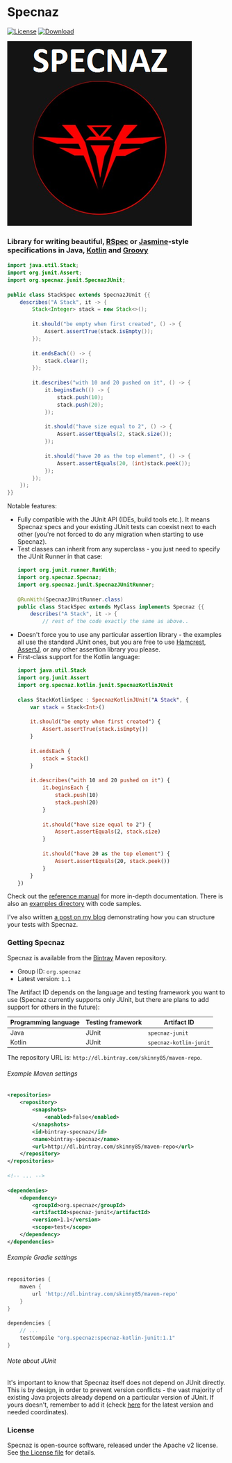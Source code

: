 # Specnaz

[![License](https://img.shields.io/badge/License-Apache%202.0-blue.svg)](https://opensource.org/licenses/Apache-2.0)
[ ![Download](https://api.bintray.com/packages/skinny85/maven-repo/Specnaz/images/download.svg) ](https://bintray.com/skinny85/maven-repo/Specnaz/_latestVersion)

![Specnaz logo](docs/img/specnaz-logo.png)

### Library for writing beautiful, [RSpec](http://rspec.info/) or [Jasmine](http://jasmine.github.io/)-style specifications in Java, [Kotlin](https://kotlinlang.org/) and [Groovy](http://www.groovy-lang.org/)

```java
import java.util.Stack;
import org.junit.Assert;
import org.specnaz.junit.SpecnazJUnit;

public class StackSpec extends SpecnazJUnit {{
    describes("A Stack", it -> {
        Stack<Integer> stack = new Stack<>();

        it.should("be empty when first created", () -> {
            Assert.assertTrue(stack.isEmpty());
        });

        it.endsEach(() -> {
            stack.clear();
        });

        it.describes("with 10 and 20 pushed on it", () -> {
            it.beginsEach(() -> {
                stack.push(10);
                stack.push(20);
            });

            it.should("have size equal to 2", () -> {
                Assert.assertEquals(2, stack.size());
            });

            it.should("have 20 as the top element", () -> {
                Assert.assertEquals(20, (int)stack.peek());
            });
        });
    });
}}
```

Notable features:

* Fully compatible with the JUnit API (IDEs, build tools etc.).
    It means Specnaz specs and your existing JUnit tests can coexist next to each other
    (you're not forced to do any migration when starting to use Specnaz).
* Test classes can inherit from any superclass - you just need to specify the JUnit Runner in that case:
    ```java
    import org.junit.runner.RunWith;
    import org.specnaz.Specnaz;
    import org.specnaz.junit.SpecnazJUnitRunner;
    
    @RunWith(SpecnazJUnitRunner.class)
    public class StackSpec extends MyClass implements Specnaz {{
        describes("A Stack", it -> {
            // rest of the code exactly the same as above..
    ``` 
* Doesn't force you to use any particular assertion library -
    the examples all use the standard JUnit ones, but you are free to use
    [Hamcrest](http://hamcrest.org/), [AssertJ](http://joel-costigliola.github.io/assertj/),
    or any other assertion library you please.
* First-class support for the Kotlin language:
    ```kotlin
    import java.util.Stack
    import org.junit.Assert
    import org.specnaz.kotlin.junit.SpecnazKotlinJUnit
    
    class StackKotlinSpec : SpecnazKotlinJUnit("A Stack", {
        var stack = Stack<Int>()
    
        it.should("be empty when first created") {
            Assert.assertTrue(stack.isEmpty())
        }
    
        it.endsEach {
            stack = Stack()
        }
    
        it.describes("with 10 and 20 pushed on it") {
            it.beginsEach {
                stack.push(10)
                stack.push(20)
            }
    
            it.should("have size equal to 2") {
                Assert.assertEquals(2, stack.size)
            }
    
            it.should("have 20 as the top element") {
                Assert.assertEquals(20, stack.peek())
            }
        }
    })
    ```

Check out the [reference manual](docs/reference-manual.md) for more in-depth documentation.
There is also an [examples directory](src/examples) with code samples.

I've also written [a post on my blog](http://endoflineblog.com/specnaz-my-java-testing-library)
demonstrating how you can structure your tests with Specnaz.

### Getting Specnaz

Specnaz is available from the [Bintray](https://bintray.com/) Maven repository.

* Group ID: `org.specnaz`
* Latest version: `1.1`

The Artifact ID depends on the language and testing framework you want to use
(Specnaz currently supports only JUnit, but there are plans to add support for others in the future):

| Programming language | Testing framework | Artifact ID            |
|----------------------|-------------------|------------------------|
| Java                 | JUnit             | `specnaz-junit`        |
| Kotlin               | JUnit             | `specnaz-kotlin-junit` |

The repository URL is: `http://dl.bintray.com/skinny85/maven-repo`.

###### Example Maven settings

```xml
<repositories>
    <repository>
        <snapshots>
            <enabled>false</enabled>
        </snapshots>
        <id>bintray-specnaz</id>
        <name>bintray-specnaz</name>
        <url>http://dl.bintray.com/skinny85/maven-repo</url>
    </repository>
</repositories>

<!-- ... -->

<dependenies>
    <dependency>
        <groupId>org.specnaz</groupId>
        <artifactId>specnaz-junit</artifactId>
        <version>1.1</version>
        <scope>test</scope>
    </dependency>
</dependencies>
```

###### Example Gradle settings

```groovy
repositories {
    maven {
        url 'http://dl.bintray.com/skinny85/maven-repo'
    }
}

dependencies {
    // ...
    testCompile "org.specnaz:specnaz-kotlin-junit:1.1"
}
```

###### Note about JUnit

It's important to know that Specnaz itself does not depend on JUnit directly.
This is by design, in order to prevent version conflicts -
the vast majority of existing Java projects already depend on a particular version of JUnit.
If yours doesn't, remember to add it
(check [here](https://mvnrepository.com/artifact/junit/junit) for the latest version and needed coordinates).

### License

Specnaz is open-source software, released under the Apache v2 license.
See [the License file](License.txt) for details.
